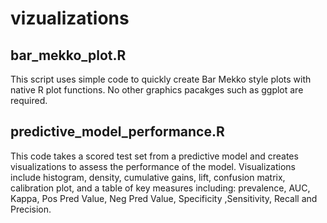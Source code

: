 # vizualizations

## bar_mekko_plot.R

This script uses simple code to quickly create Bar Mekko style plots with native R plot functions. No other graphics pacakges such as ggplot are required.

## predictive_model_performance.R

This code takes a scored test set from a predictive model and creates visualizations to assess the performance of the model. Visualizations include histogram, density, cumulative gains, lift, confusion matrix, calibration plot, and a table of key measures including: prevalence, AUC, Kappa, Pos Pred Value, Neg Pred Value, Specificity ,Sensitivity, Recall and Precision.
